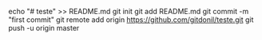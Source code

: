 echo "# teste" >> README.md
git init
git add README.md
git commit -m "first commit"
git remote add origin https://github.com/gitdonil/teste.git
git push -u origin master
